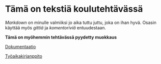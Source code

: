 # Tämä on tekstiä koulutehtävässä

*Markdown* on minulle valmiiksi jo aika tuttu juttu, joka on ihan hyvä. Osasin käyttää myös *gittiä* ja *komentoriviä* entuudestaan.

**Tämä on myöhemmin tehtävässä pyydetty muokkaus**

[Dokumentaatio](https://github.com/Mvaaras/ot-harjoitustyo/tree/main/dokumentaatio/vaatimusmaarittely.md)

[Työaikakirjanppito](https://github.com/Mvaaras/ot-harjoitustyo/tree/main/dokumentaatio/tyoaikakirjanpito.md)
